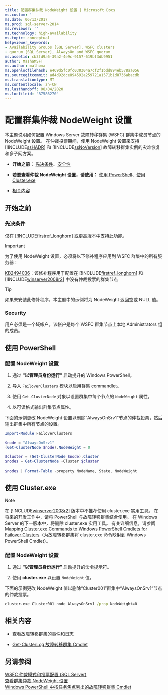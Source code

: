 ```yaml
---
title: 配置群集仲裁 NodeWeight 设置 | Microsoft Docs
ms.custom: ''
ms.date: 06/13/2017
ms.prod: sql-server-2014
ms.reviewer: ''
ms.technology: high-availability
ms.topic: conceptual
helpviewer_keywords:
- Availability Groups [SQL Server], WSFC clusters
- quorum [SQL Server], AlwaysOn and WSFC quorum
ms.assetid: cb3fd9a6-39a2-4e9c-9157-619bf3db9951
author: MashaMSFT
ms.author: mathoma
ms.openlocfilehash: e469d5fc0fc030304a7cf2f1bdd894eb578aa056
ms.sourcegitcommit: ad4d92dce894592a259721a1571b1d8736abacdb
ms.translationtype: MT
ms.contentlocale: zh-CN
ms.lasthandoff: 08/04/2020
ms.locfileid: "87586270"
---
```

# <a name="configure-cluster-quorum-nodeweight-settings"></a>配置群集仲裁 NodeWeight 设置
  本主题说明如何配置 Windows Server 故障转移群集 (WSFC) 群集中成员节点的 NodeWeight 设置。 在仲裁投票期间，使用 NodeWeight 设置来支持 [!INCLUDE[ssHADR](../../../includes/sshadr-md.md)] 和 [!INCLUDE[ssNoVersion](../../../includes/ssnoversion-md.md)] 故障转移群集实例的灾难恢复和多子网方案。  
  
-   **开始之前：** [先决条件](#Prerequisites)、[安全性](#Security)  
  
-   **若要查看仲裁 NodeWeight 设置，请使用：** [使用 PowerShell](#PowerShellProcedure)、[使用 Cluster.exe](#CommandPromptProcedure)  
  
-   [相关内容](#RelatedContent)  
  
##  <a name="before-you-start"></a><a name="BeforeYouBegin"></a> 开始之前  
  
###  <a name="prerequisites"></a><a name="Prerequisites"></a>先决条件  
 仅在 [!INCLUDE[firstref_longhorn](../../../includes/firstref-longhorn-md.md)] 或更高版本中支持此功能。  
  
> [!IMPORTANT]  
>  为了使用 NodeWeight 设置，必须将以下修补程序应用到 WSFC 群集中的所有服务器：  
>   
>  [KB2494036](https://support.microsoft.com/kb/2494036)：该修补程序用于配置在 [!INCLUDE[firstref_longhorn](../../../includes/firstref-longhorn-md.md)] 和 [!INCLUDE[winserver2008r2](../../../includes/winserver2008r2-md.md)] 中没有仲裁投票的群集节点  
  
> [!TIP]  
>  如果未安装此修补程序，本主题中的示例将为 NodeWeight 返回空或 NULL 值。  
  
###  <a name="security"></a><a name="Security"></a> Security  
 用户必须是一个域帐户，该帐户是每个 WSFC 群集节点上本地 Administrators 组的成员。  
  
##  <a name="using-powershell"></a><a name="PowerShellProcedure"></a> 使用 PowerShell  
  
### <a name="to-configure-nodeweight-settings"></a>配置 NodeWeight 设置
  
1.  通过 **“以管理员身份运行”** 启动提升的 Windows PowerShell。  
  
2.  导入 `FailoverClusters` 模块以启用群集 commandlet。  
  
3.  使用 `Get-ClusterNode` 对象以设置群集中每个节点的 `NodeWeight` 属性。  
  
4.  以可读格式输出群集节点属性。  
  
 下面的示例更改 NodeWeight 设置以删除“AlwaysOnSrv1”节点的仲裁投票，然后输出群集中所有节点的设置。
  
```powershell  
Import-Module FailoverClusters  
  
$node = "AlwaysOnSrv1"  
(Get-ClusterNode $node).NodeWeight = 0  
  
$cluster = (Get-ClusterNode $node).Cluster  
$nodes = Get-ClusterNode -Cluster $cluster  
  
$nodes | Format-Table -property NodeName, State, NodeWeight  
```  
  
##  <a name="using-clusterexe"></a><a name="CommandPromptProcedure"></a>使用 Cluster.exe  
  
> [!NOTE]  
>  在 [!INCLUDE[winserver2008r2](../../../includes/winserver2008r2-md.md)] 版本中不推荐使用 cluster.exe 实用工具。  在将来的开发工作中，请将 PowerShell 与故障转移群集结合使用。  在 Windows Server 的下一版本中，将删除 cluster.exe 实用工具。 有关详细信息，请参阅 [Mapping Cluster.exe Commands to Windows PowerShell Cmdlets for Failover Clusters](https://technet.microsoft.com/library/ee619744\(WS.10\).aspx)（为故障转移群集将 cluster.exe 命令映射到 Windows PowerShell Cmdlet）。  
  
### <a name="to-configure-nodeweight-settings"></a>配置 NodeWeight 设置
  
1.  通过 **“以管理员身份运行”** 启动提升的命令提示符。  
  
2.  使用 **cluster.exe** 以设置 `NodeWeight` 值。  

 下面的示例更改 NodeWeight 值以删除“Cluster001”群集中“AlwaysOnSrv1”节点的仲裁投票。  
  
```cmd
cluster.exe Cluster001 node AlwaysOnSrv1 /prop NodeWeight=0  
```  
  
##  <a name="related-content"></a><a name="RelatedContent"></a> 相关内容  
  
-   [查看故障转移群集的事件和日志](https://technet.microsoft.com/library/cc772342\(WS.10\).aspx)  
  
-   [Get-ClusterLog 故障转移群集 Cmdlet](https://technet.microsoft.com/library/ee461045.aspx)  
  
## <a name="see-also"></a>另请参阅  
 [WSFC 仲裁模式和投票配置 &#40;SQL Server&#41;](wsfc-quorum-modes-and-voting-configuration-sql-server.md)   
 [查看群集仲裁 NodeWeight 设置](view-cluster-quorum-nodeweight-settings.md)   
 [Windows PowerShell 中按任务焦点列出的故障转移群集 Cmdlet](https://technet.microsoft.com/library/ee619761\(WS.10\).aspx)  
